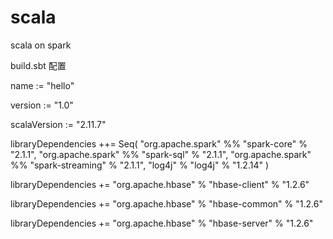 # scala
scala on spark

build.sbt 配置

name := "hello"

version := "1.0"

scalaVersion := "2.11.7"

libraryDependencies ++= Seq( "org.apache.spark" %% "spark-core" % "2.1.1", "org.apache.spark" %% "spark-sql" % "2.1.1", "org.apache.spark" %% "spark-streaming" % "2.1.1", "log4j" % "log4j" % "1.2.14" )

libraryDependencies += "org.apache.hbase" % "hbase-client" % "1.2.6"

libraryDependencies += "org.apache.hbase" % "hbase-common" % "1.2.6"

libraryDependencies += "org.apache.hbase" % "hbase-server" % "1.2.6"

